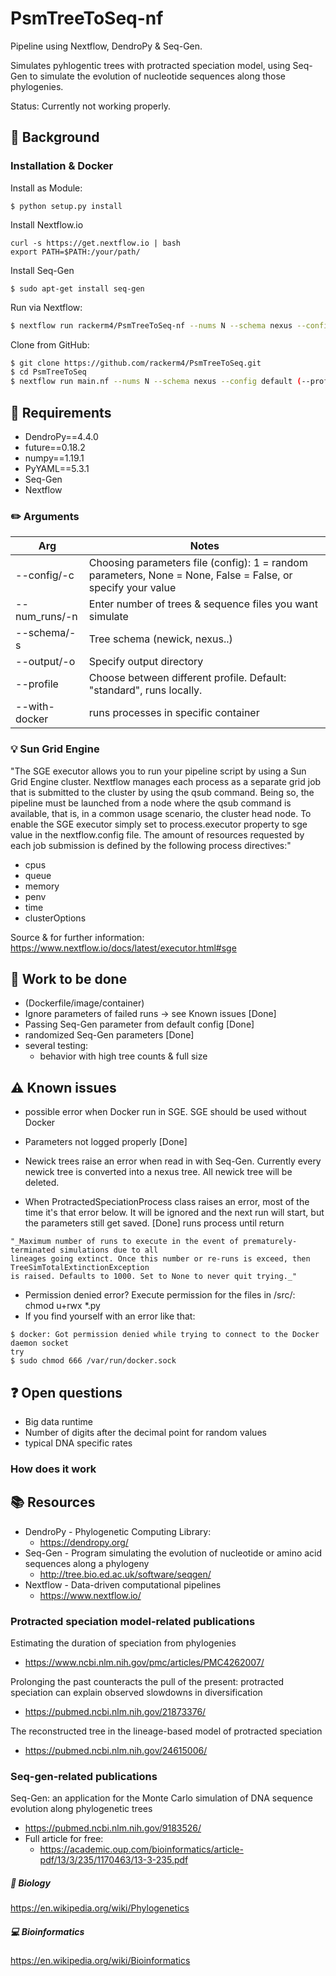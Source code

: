 # PsmTreeToSeq-nf

Pipeline using Nextflow, DendroPy & Seq-Gen.

Simulates pyhlogentic trees with protracted speciation model, using Seq-Gen to simulate the evolution of nucleotide sequences along those phylogenies.

Status: Currently not working properly.

## :thought_balloon: Background


### Installation & Docker
Install as Module:
```
$ python setup.py install
```
Install Nextflow.io
```
curl -s https://get.nextflow.io | bash
export PATH=$PATH:/your/path/
```
Install Seq-Gen
```
$ sudo apt-get install seq-gen
```

Run via Nextflow:
```sh
$ nextflow run rackerm4/PsmTreeToSeq-nf --nums N --schema nexus --config default (--profile standard (default)/cluster_sge/docker) (-with-docker docker)
```

Clone from GitHub:
```sh
$ git clone https://github.com/rackerm4/PsmTreeToSeq.git
$ cd PsmTreeToSeq
$ nextflow run main.nf --nums N --schema nexus --config default (--profile standard/cluster_sge/docker) (-with-docker docker)
```
## :wrench: Requirements

* DendroPy==4.4.0
* future==0.18.2
* numpy==1.19.1
* PyYAML==5.3.1
* Seq-Gen
* Nextflow

### :pencil2: Arguments

Arg | Notes
------- | --------
--config/-c | Choosing parameters file (config): 1 = random parameters, None = None, False = False, or specify your value
--num_runs/-n   | Enter number of trees & sequence files you want simulate
--schema/-s | Tree schema (newick, nexus..)
--output/-o | Specify output directory
--profile | Choose between different profile. Default: "standard", runs locally. 
--with-docker | runs processes in specific container

### :bulb: Sun Grid Engine

"The SGE executor allows you to run your pipeline script by using a Sun Grid Engine cluster.
Nextflow manages each process as a separate grid job that is submitted to the cluster by using the qsub command.
Being so, the pipeline must be launched from a node where the qsub command is available, that is, in a common usage scenario, the cluster head node.
To enable the SGE executor simply set to process.executor property to sge value in the nextflow.config file.
The amount of resources requested by each job submission is defined by the following process directives:"
- cpus
- queue
- memory
- penv
- time
- clusterOptions

Source & for further information: https://www.nextflow.io/docs/latest/executor.html#sge


## :construction: Work to be done
- (Dockerfile/image/container)
- Ignore parameters of failed runs -> see Known issues [Done]
- Passing Seq-Gen parameter from default config [Done]
- randomized Seq-Gen parameters [Done]
- several testing:
    - behavior with high tree counts & full size
    
## :warning: Known issues
- possible error when Docker run in SGE. SGE should be used without Docker
- Parameters not logged properly [Done]
- Newick trees raise an error when read in with Seq-Gen. Currently every newick tree is converted into a nexus tree. All newick tree will be deleted.

- When ProtractedSpeciationProcess class raises an error, most of the time it's that error below. 
It will be ignored and the next run will start, but the parameters still get saved. [Done] runs process until return
```
"_Maximum number of runs to execute in the event of prematurely-terminated simulations due to all 
lineages going extinct. Once this number or re-runs is exceed, then TreeSimTotalExtinctionException 
is raised. Defaults to 1000. Set to None to never quit trying._"
```
- Permission denied error? Execute permission for the files in /src/: chmod u+rwx *.py
- If you find yourself with an error like that: 
```
$ docker: Got permission denied while trying to connect to the Docker daemon socket 
try
$ sudo chmod 666 /var/run/docker.sock
```
## :question: Open questions
- Big data runtime
- Number of digits after the decimal point for random values
- typical DNA specific rates

### How does it work

## :books: Resources
- DendroPy - Phylogenetic Computing Library:
    - https://dendropy.org/
- Seq-Gen - Program simulating the evolution of nucleotide or amino acid sequences along a phylogeny
    - http://tree.bio.ed.ac.uk/software/seqgen/
- Nextflow - Data-driven computational pipelines 
    - https://www.nextflow.io/

### Protracted speciation model-related publications
Estimating the duration of speciation from phylogenies  
- https://www.ncbi.nlm.nih.gov/pmc/articles/PMC4262007/

Prolonging the past counteracts the pull of the present: protracted speciation can explain observed slowdowns in diversification 
- https://pubmed.ncbi.nlm.nih.gov/21873376/

The reconstructed tree in the lineage-based model of protracted speciation 
- https://pubmed.ncbi.nlm.nih.gov/24615006/

### Seq-gen-related publications
Seq-Gen: an application for the Monte Carlo simulation of DNA sequence evolution along phylogenetic trees 
- https://pubmed.ncbi.nlm.nih.gov/9183526/
- Full article for free: 
    - https://academic.oup.com/bioinformatics/article-pdf/13/3/235/1170463/13-3-235.pdf
    
    

##### :microscope: Biology
https://en.wikipedia.org/wiki/Phylogenetics
##### :computer: Bioinformatics
https://en.wikipedia.org/wiki/Bioinformatics


